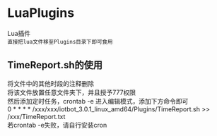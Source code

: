 # LuaPlugins
Lua插件  
``
直接把lua文件移至Plugins目录下即可食用
``
## TimeReport.sh的使用  
将文件中的其他时段的注释删除  
将该文件放置任意文件夹下，并且授予777权限  
然后添加定时任务，crontab -e 进入编辑模式，添加下方命令即可       
0 * * * * /xxx/xxx/iotbot_3.0.1_linux_amd64/Plugins/TimeReport.sh >> /xxx/TimeReport.txt  
若crontab -e失败，请自行安装cron  
